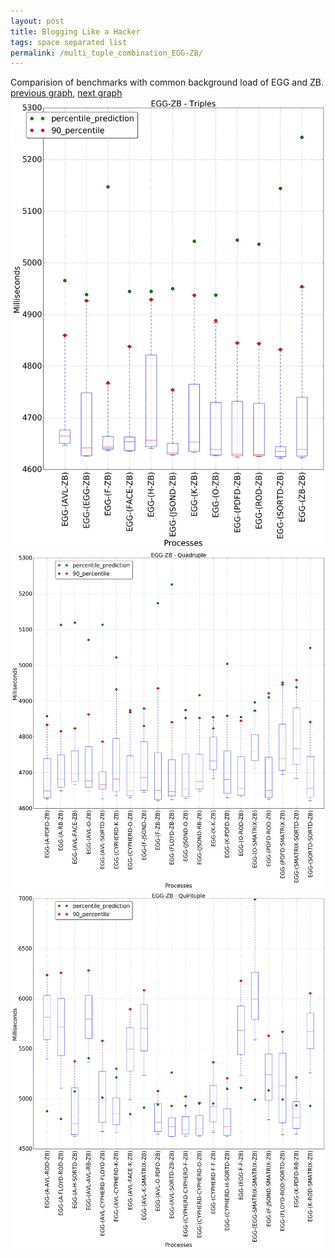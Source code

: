 ```yaml
---
layout: post
title: Blogging Like a Hacker
tags: space separated list
permalink: /multi_tuple_combination_EGG-ZB/
---
```


Comparision of benchmarks with common background load of EGG and ZB.
[previous graph](./multi_tuple_combination_EGG-SORTD/), [next graph](./multi_tuple_combination_F-AVL/)
<img src="./images/triple/EGG/EGG-ZB_box.png" alt="graph figure"><img src="./images/quadruple/EGG/EGG-ZB_box.png" alt="graph figure"><img src="./images/quintuple/EGG/EGG-ZB_box.png" alt="graph figure">